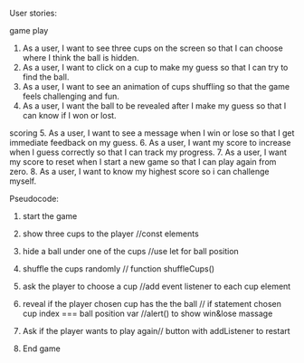 User stories:

game play
1. As a user, I want to see three cups on the screen so that I can choose where I think the ball is hidden.
2. As a user, I want to click on a cup to make my guess so that I can try to find the ball.
3. As a user, I want to see an animation of cups shuffling so that the game feels challenging and fun.
4. As a user, I want the ball to be revealed after I make my guess so that I can know if I won or lost.

scoring 
5. As a user, I want to see a message when I win or lose so that I get immediate feedback on my guess.
6. As a user, I want my score to increase when I guess correctly so that I can track my progress.
7. As a user, I want my score to reset when I start a new game so that I can play again from zero.
8. As a user, I want to know my highest score so i can challenge myself.






Pseudocode:

1. start the game

2. show three cups to the player //const elements

3. hide a ball under one of the cups //use let for ball position

4. shuffle the cups  randomly // function shuffleCups()

5. ask the player to choose a cup //add event listener to each cup element

6. reveal if the player chosen cup has the the ball // if statement chosen cup index === ball position var //alert() to show win&lose massage

6. Ask if the player wants to play again// button with addListener to restart

7. End game



